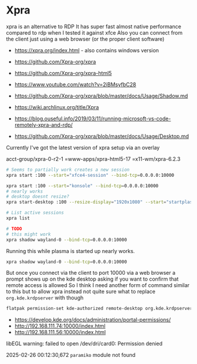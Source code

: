 # Xpra

xpra is an alternative to RDP
It has super fast almost native performance compared to rdp when I tested it against xfce
Also you can connect from the client just using a web browser (or the proper client software)

  * https://xpra.org/index.html - also contains windows version
  * https://github.com/Xpra-org/xpra
  * https://github.com/Xpra-org/xpra-html5

  * https://www.youtube.com/watch?v=2iBMsyfbC28
  * https://github.com/Xpra-org/xpra/blob/master/docs/Usage/Shadow.md
  * https://wiki.archlinux.org/title/Xpra
  * https://blog.ouseful.info/2019/03/11/running-microsoft-vs-code-remotely-xpra-and-rdp/
  * https://github.com/Xpra-org/xpra/blob/master/docs/Usage/Desktop.md

Currently I've got the latest version of xpra setup via an overlay

acct-group/xpra-0-r2-1
=www-apps/xpra-html5-17
=x11-wm/xpra-6.2.3

```bash
# Seems to partially work creates a new session
xpra start :100 --start="xfce4-session" --bind-tcp=0.0.0.0:10000

xpra start :100 --start="konsole" --bind-tcp=0.0.0.0:10000
# nearly works
# desktop doesnt resize?
xpra start-desktop :100 --resize-display="1920x1080" --start="startplasma-wayland" --bind-tcp=0.0.0.0:10000

# List active sessions
xpra list

# TODO
# this might work
xpra shadow wayland-0 --bind-tcp=0.0.0.0:10000
```

Running this while plasma is started up nearly works.
```bash
xpra shadow wayland-0 --bind-tcp=0.0.0.0:10000
```

But once you connect via the client to port 10000 via a web browser a prompt shows up on the kde desktop
asking if you want to confirm that remote access is allowed
So I think I need another form of command similar to this but to allow xpra instead
not quite sure what to replace `org.kde.krdpserver` with though
```bash
flatpak permission-set kde-authorized remote-desktop org.kde.krdpserver yes
```

  * https://develop.kde.org/docs/administration/portal-permissions/
  * http://192.168.111.74:10000/index.html
  * http://192.168.111.56:10000/index.html



libEGL warning: failed to open /dev/dri/card0: Permission denied

2025-02-26 00:12:30,672  `paramiko` module not found
